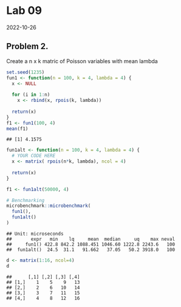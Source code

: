 Lab 09
================
2022-10-26

## Problem 2.

Create a n x k matric of Poisson variables with mean lambda

``` r
set.seed(1235)
fun1 <- function(n = 100, k = 4, lambda = 4) {
  x <- NULL
  
  for (i in 1:n)
    x <- rbind(x, rpois(k, lambda))
  
  return(x)
}
f1 <- fun1(100, 4)
mean(f1)
```

    ## [1] 4.1575

``` r
fun1alt <- function(n = 100, k = 4, lambda = 4) {
  # YOUR CODE HERE
  x <- matrix( rpois(n*k, lambda), ncol = 4)
  
  return(x)
}

f1 <- fun1alt(50000, 4)

# Benchmarking
microbenchmark::microbenchmark(
  fun1(),
  fun1alt()
)
```

    ## Unit: microseconds
    ##       expr   min    lq     mean  median     uq    max neval
    ##     fun1() 422.8 842.2 1088.451 1046.60 1222.8 2243.6   100
    ##  fun1alt()  24.5  31.1   91.662   37.05   50.2 3918.0   100

``` r
d <- matrix(1:16, ncol=4)
d
```

    ##      [,1] [,2] [,3] [,4]
    ## [1,]    1    5    9   13
    ## [2,]    2    6   10   14
    ## [3,]    3    7   11   15
    ## [4,]    4    8   12   16
